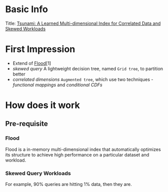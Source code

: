 # Basic Info
Title: [Tsunami: A Learned Multi-dimensional Index for Correlated Data and Skewed Workloads](https://dl.acm.org/doi/10.14778/3425879.3425880)
# First Impression
- Extend of [Flood](https://arxiv.org/abs/1912.01668)[1]
- *skewed query* A lightweight decision tree, named `Grid tree`, to partition better
- *correlated dimensions* `Augmented tree`, which use two techniques - *functional mappings* and *conditional CDFs*

# How does it work
## Pre-requisite
### Flood
Flood is a in-memory multi-dimensional index that automatically optimizes its structure to achieve high performance on a particular dataset and workload.
### Skewed Query Workloads
For example, 90% queries are hitting 1% data, then they are.
